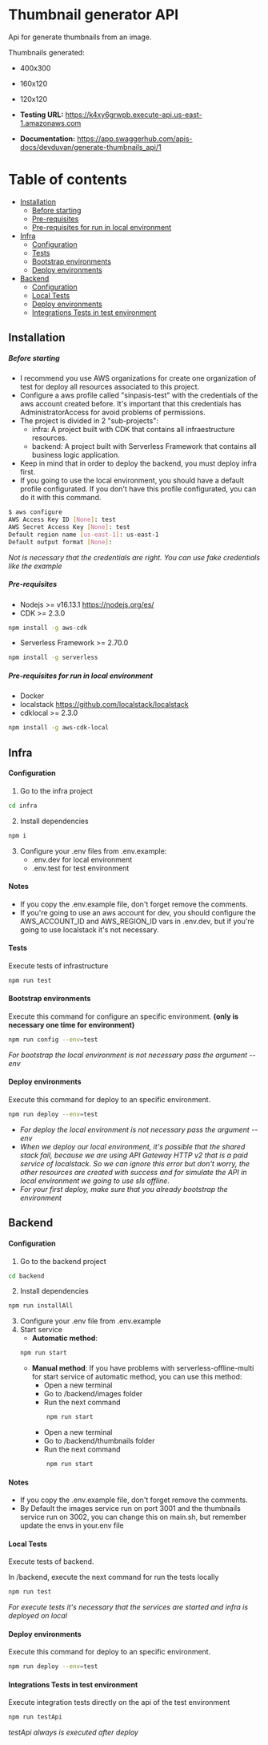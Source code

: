 # Thumbnail generator API

Api for generate thumbnails from an image.

Thumbnails generated:

- 400x300
- 160x120
- 120x120

- **Testing URL:** https://k4xy6grwpb.execute-api.us-east-1.amazonaws.com
- **Documentation:** https://app.swaggerhub.com/apis-docs/devduvan/generate-thumbnails_api/1

# Table of contents

- [Installation](#installation)
  - [Before starting](#before-starting)
  - [Pre-requisites](#pre-requisites)
  - [Pre-requisites for run in local environment](#pre-requisites-for-run-in-local-environment)
- [Infra](#infra)
  - [Configuration](#configuration)
  - [Tests](#tests)
  - [Bootstrap environments](#bootstrap-environments)
  - [Deploy environments](#deploy-environments)
- [Backend](#backend)
  - [Configuration](#configuration)
  - [Local Tests](#local-tests)
  - [Deploy environments](#deploy-environments)
  - [Integrations Tests in test environment](#integrations-tests-in-test-environment)

## Installation

##### Before starting

- I recommend you use AWS organizations for create one organization of test for deploy all resources associated to this project.
- Configure a aws profile called "sinpasis-test" with the credentials of the aws account created before. It's important that this credentials has AdministratorAccess for avoid problems of permissions.
- The project is divided in 2 "sub-projects":
  - infra: A project built with CDK that contains all infraestructure resources.
  - backend: A project built with Serverless Framework that contains all business logic application.
- Keep in mind that in order to deploy the backend, you must deploy infra first.
- If you going to use the local environment, you should have a default profile configurated. If you don't have this profile configurated, you can do it with this command.

```sh
$ aws configure
AWS Access Key ID [None]: test
AWS Secret Access Key [None]: test
Default region name [us-east-1]: us-east-1
Default output format [None]:
```

_Not is necessary that the credentials are right. You can use fake credentials like the example_

##### Pre-requisites

- Nodejs >= v16.13.1 https://nodejs.org/es/
- CDK >= 2.3.0

```sh
npm install -g aws-cdk
```

- Serverless Framework >= 2.70.0

```sh
npm install -g serverless
```

##### Pre-requisites for run in local environment

- Docker
- localstack https://github.com/localstack/localstack
- cdklocal >= 2.3.0

```sh
npm install -g aws-cdk-local
```

## Infra

#### Configuration

1. Go to the infra project

```sh
cd infra
```

2. Install dependencies

```sh
npm i
```

3. Configure your .env files from .env.example:
   - .env.dev for local environment
   - .env.test for test environment

#### Notes

- If you copy the .env.example file, don't forget remove the comments.
- If you're going to use an aws account for dev, you should configure the AWS_ACCOUNT_ID and AWS_REGION_ID vars in .env.dev, but if you're going to use localstack it's not necessary.

#### Tests

Execute tests of infrastructure

```sh
npm run test
```

#### Bootstrap environments

Execute this command for configure an specific environment. **(only is necessary one time for environment)**

```sh
npm run config --env=test
```

_For bootstrap the local environment is not necessary pass the argument --env_

#### Deploy environments

Execute this command for deploy to an specific environment.

```sh
npm run deploy --env=test
```

- _For deploy the local environment is not necessary pass the argument --env_
- _When we deploy our local environment, it's possible that the shared stack fail, because we are using API Gateway HTTP v2 that is a paid service of localstack. So we can ignore this error but don't worry, the other resources are created with success and for simulate the API in local environment we going to use sls offline._
- _For your first deploy, make sure that you already bootstrap the environment_

## Backend

#### Configuration

1. Go to the backend project

```sh
cd backend
```

2. Install dependencies

```sh
npm run installAll
```

3. Configure your .env file from .env.example
4. Start service
   - **Automatic method**:
   ```sh
   npm run start
   ```
   - **Manual method**: If you have problems with serverless-offline-multi for start service of automatic method, you can use this method:
     - Open a new terminal
     - Go to /backend/images folder
     - Run the next command
     ```sh
         npm run start
     ```
     - Open a new terminal
     - Go to /backend/thumbnails folder
     - Run the next command
     ```sh
         npm run start
     ```

#### Notes

- If you copy the .env.example file, don't forget remove the comments.
- By Default the images service run on port 3001 and the thumbnails service run on 3002, you can change this on main.sh, but remember update the envs in your.env file

#### Local Tests

Execute tests of backend.

In /backend, execute the next command for run the tests locally

```sh
npm run test
```

_For execute tests it's necessary that the services are started and infra is deployed on local_

#### Deploy environments

Execute this command for deploy to an specific environment.

```sh
npm run deploy --env=test
```

#### Integrations Tests in test environment

Execute integration tests directly on the api of the test environment

```sh
npm run testApi
```

_testApi always is executed after deploy_

